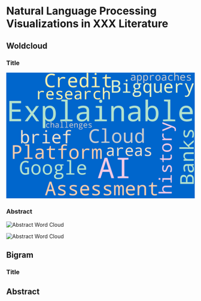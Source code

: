 # Natural Language Processing Visualizations in XXX Literature

## Woldcloud

### Title

![Title Word Cloud](title_wordcloud.png)

### Abstract

![Abstract Word Cloud](abstract_wordcloud.png)

<img src="abstract_wordcloud.png" alt="Abstract Word Cloud">


## Bigram 



### Title


##  Abstract
